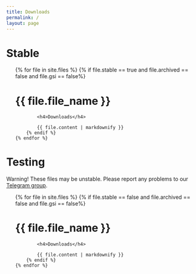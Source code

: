 ```yaml
---
title: Downloads
permalink: /
layout: page
---
```


# Stable

<ul class="files-stable">
    {% for file in site.files %}
        {% if file.stable == true and file.archived == false and file.gsi == false%}
            <h1>{{ file.file_name }}</h1>

            <h4>Downloads</h4>
            
            {{ file.content | markdownify }}
        {% endif %}
    {% endfor %}
</ul>

# Testing

Warning! These files may be unstable. Please report any problems to our [Telegram group](https://t.me/AOSDPx/39).

<ul class="files-unstable">
    {% for file in site.files %}
        {% if file.stable == false and file.archived == false and file.gsi == false%}
            <h1>{{ file.file_name }}</h1>

            <h4>Downloads</h4>

            {{ file.content | markdownify }}
        {% endif %}
	{% endfor %}
</ul>
